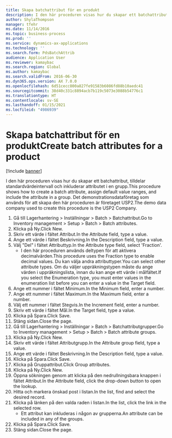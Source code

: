 ```yaml
---
title: Skapa batchattribut för en produkt
description: I den här proceduren visas hur du skapar ett batchattribut, tilldelar standardvärdeintervall och inkluderar attributet i en grupp.
author: ShylaThompson
manager: tfehr
ms.date: 11/14/2016
ms.topic: business-process
ms.prod: ''
ms.service: dynamics-ax-applications
ms.technology: ''
ms.search.form: PdsBatchAttrib
audience: Application User
ms.reviewer: kamaybac
ms.search.region: Global
ms.author: kamaybac
ms.search.validFrom: 2016-06-30
ms.dyn365.ops.version: AX 7.0.0
ms.openlocfilehash: 6d51cecc800a827fe91583b6086fd88b10aedc41
ms.sourcegitcommit: 38d40c331c8894acb7b119c5073e3088b54776c1
ms.translationtype: HT
ms.contentlocale: sv-SE
ms.lasthandoff: 01/15/2021
ms.locfileid: "4986939"
---
```

# <a name="create-batch-attributes-for-a-product"></a><span data-ttu-id="43539-103">Skapa batchattribut för en produkt</span><span class="sxs-lookup"><span data-stu-id="43539-103">Create batch attributes for a product</span></span>

[!include [banner](../../includes/banner.md)]

<span data-ttu-id="43539-104">I den här proceduren visas hur du skapar ett batchattribut, tilldelar standardvärdeintervall och inkluderar attributet i en grupp.</span><span class="sxs-lookup"><span data-stu-id="43539-104">This procedure shows how to create a batch attribute, assign default value ranges, and include the attribute in a group.</span></span> <span data-ttu-id="43539-105">Det demonstrationsdataföretag som används för att skapa den här proceduren är företaget USP2.</span><span class="sxs-lookup"><span data-stu-id="43539-105">The demo data company used to create this procedure is the USP2 Company.</span></span>

1. <span data-ttu-id="43539-106">Gå till Lagerhantering > Inställningar > Batch > Batchattribut.</span><span class="sxs-lookup"><span data-stu-id="43539-106">Go to Inventory management > Setup > Batch > Batch attributes.</span></span>
2. <span data-ttu-id="43539-107">Klicka på Ny.</span><span class="sxs-lookup"><span data-stu-id="43539-107">Click New.</span></span>
3. <span data-ttu-id="43539-108">Skriv ett värde i fältet Attribut.</span><span class="sxs-lookup"><span data-stu-id="43539-108">In the Attribute field, type a value.</span></span>
4. <span data-ttu-id="43539-109">Ange ett värde i fältet Beskrivning.</span><span class="sxs-lookup"><span data-stu-id="43539-109">In the Description field, type a value.</span></span>
5. <span data-ttu-id="43539-110">Välj "Del" i fältet Attributtyp.</span><span class="sxs-lookup"><span data-stu-id="43539-110">In the Attribute type field, select 'Fraction'.</span></span>
    * <span data-ttu-id="43539-111">I den här proceduren används deltypen för att aktivera decimalvärden.</span><span class="sxs-lookup"><span data-stu-id="43539-111">This procedure uses the Fraction type to enable decimal values.</span></span> <span data-ttu-id="43539-112">Du kan välja andra attributtyper.</span><span class="sxs-lookup"><span data-stu-id="43539-112">You can select other attribute types.</span></span> <span data-ttu-id="43539-113">Om du väljer uppräkningstypen måste du ange värden i uppräkningslista, innan du kan ange ett värde i målfältet.</span><span class="sxs-lookup"><span data-stu-id="43539-113">If you select the Enumeration type, you must enter values in the enumeration list before you can enter a value in the Target field.</span></span>  
6. <span data-ttu-id="43539-114">Ange ett nummer i fältet Minimum.</span><span class="sxs-lookup"><span data-stu-id="43539-114">In the Minimum field, enter a number.</span></span>
7. <span data-ttu-id="43539-115">Ange ett nummer i fältet Maximum.</span><span class="sxs-lookup"><span data-stu-id="43539-115">In the Maximum field, enter a number.</span></span>
8. <span data-ttu-id="43539-116">Välj ett nummer i fältet Stegvis.</span><span class="sxs-lookup"><span data-stu-id="43539-116">In the Increment field, enter a number.</span></span>
9. <span data-ttu-id="43539-117">Skriv ett värde i fältet Mål.</span><span class="sxs-lookup"><span data-stu-id="43539-117">In the Target field, type a value.</span></span>
10. <span data-ttu-id="43539-118">Klicka på Spara.</span><span class="sxs-lookup"><span data-stu-id="43539-118">Click Save.</span></span>
11. <span data-ttu-id="43539-119">Stäng sidan.</span><span class="sxs-lookup"><span data-stu-id="43539-119">Close the page.</span></span>
12. <span data-ttu-id="43539-120">Gå till Lagerhantering > Inställningar > Batch > Batchattributgrupper.</span><span class="sxs-lookup"><span data-stu-id="43539-120">Go to Inventory management > Setup > Batch > Batch attribute groups.</span></span>
13. <span data-ttu-id="43539-121">Klicka på Ny.</span><span class="sxs-lookup"><span data-stu-id="43539-121">Click New.</span></span>
14. <span data-ttu-id="43539-122">Skriv ett värde i fältet Attributgrupp.</span><span class="sxs-lookup"><span data-stu-id="43539-122">In the Attribute group field, type a value.</span></span>
15. <span data-ttu-id="43539-123">Ange ett värde i fältet Beskrivning.</span><span class="sxs-lookup"><span data-stu-id="43539-123">In the Description field, type a value.</span></span>
16. <span data-ttu-id="43539-124">Klicka på Spara.</span><span class="sxs-lookup"><span data-stu-id="43539-124">Click Save.</span></span>
17. <span data-ttu-id="43539-125">Klicka på Gruppattribut.</span><span class="sxs-lookup"><span data-stu-id="43539-125">Click Group attributes.</span></span>
18. <span data-ttu-id="43539-126">Klicka på Ny.</span><span class="sxs-lookup"><span data-stu-id="43539-126">Click New.</span></span>
19. <span data-ttu-id="43539-127">Öppna sökningen genom att klicka på den nedrullningsbara knappen i fältet Attribut.</span><span class="sxs-lookup"><span data-stu-id="43539-127">In the Attribute field, click the drop-down button to open the lookup.</span></span>
20. <span data-ttu-id="43539-128">Hitta och markera önskad post i listan.</span><span class="sxs-lookup"><span data-stu-id="43539-128">In the list, find and select the desired record.</span></span>
21. <span data-ttu-id="43539-129">Klicka på länken på den valda raden i listan.</span><span class="sxs-lookup"><span data-stu-id="43539-129">In the list, click the link in the selected row.</span></span>
    * <span data-ttu-id="43539-130">Ett attribut kan inkluderas i någon av grupperna.</span><span class="sxs-lookup"><span data-stu-id="43539-130">An attribute can be included in any of the groups.</span></span>  
22. <span data-ttu-id="43539-131">Klicka på Spara.</span><span class="sxs-lookup"><span data-stu-id="43539-131">Click Save.</span></span>
23. <span data-ttu-id="43539-132">Stäng sidan.</span><span class="sxs-lookup"><span data-stu-id="43539-132">Close the page.</span></span>


